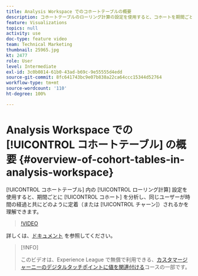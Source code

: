 ```yaml
---
title: Analysis Workspace でのコホートテーブルの概要
description: コホートテーブルのローリング計算の設定を使用すると、コホートを期間ごとに分析し、同じユーザーが時間の経過とともにどのように定着（またはチャーン）するかを把握できます。
feature: Visualizations
topics: null
activity: use
doc-type: feature video
team: Technical Marketing
thumbnail: 25965.jpg
kt: 2477
role: User
level: Intermediate
exl-id: 3c0b0814-61b0-43ad-b69c-9e55555d4edd
source-git-commit: 8fc641743bc9e07b838a22ca64ccc15344d52764
workflow-type: tm+mt
source-wordcount: '110'
ht-degree: 100%

---
```


# Analysis Workspace での [!UICONTROL コホートテーブル] の概要 {#overview-of-cohort-tables-in-analysis-workspace}

[!UICONTROL コホートテーブル] 内の [!UICONTROL ローリング計算] 設定を使用すると、期間ごとに [!UICONTROL コホート] を分析し、同じユーザーが時間の経過と共にどのように定着（または [!UICONTROL チャーン]）されるかを理解できます。

>[!VIDEO](https://video.tv.adobe.com/v/25965/?quality=12&learn=on)

詳しくは、[ドキュメント](https://experienceleague.adobe.com/docs/analytics/analyze/analysis-workspace/visualizations/cohort-table/cohort-analysis.html?lang=ja) を参照してください。

>[!INFO]
>
> このビデオは、Experience League で無償で利用できる、[カスタマージャーニーのデジタルタッチポイントに値を関連付ける](https://experienceleague.adobe.com/?recommended=Analytics-U-1-2020.2&amp;lang=ja)コースの一部です。
